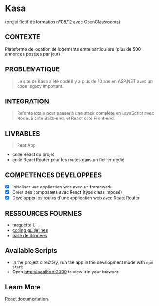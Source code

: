 # Kasa

(projet fictif de formation n°08/12 avec OpenClassrooms)

## CONTEXTE

Plateforme de location de logements entre particuliers (plus de 500 annonces postées par jour)

## PROBLEMATIQUE

> Le site de Kasa a été codé il y a plus de 10 ans en ASP.NET avec un code legacy important.

## INTEGRATION

> Refonte totale pour passer à une stack complète en JavaScript avec NodeJS côté Back-end, et React côté Front-end.

## LIVRABLES

> Reat App

- code React du projet
- code React Router pour les routes dans un fichier dédié

## COMPETENCES DEVELOPPEES

- [x] Initialiser une application web avec un framework
- [x] Créer des composants avec React (type class imposé)
- [x] Développer les routes d'une application web avec React Router

## RESSOURCES FOURNIES

- [maquette UI](https://www.figma.com/file/bAnXDNqRKCRRP8mY2gcb5p/UI-Design-Kasa-FR?node-id=4%3A1)
- [coding guidelines](https://s3-eu-west-1.amazonaws.com/course.oc-static.com/projects/Front-End+V2/P9+React+1/Coding+guidelines+Kasa.pdf)
- [base de données](https://s3-eu-west-1.amazonaws.com/course.oc-static.com/projects/Front-End+V2/P9+React+1/logements.json)


## Available Scripts

- In the project directory, run the app in the development mode with `npm start`
- Open [http://localhost:3000](http://localhost:3000) to view it in your browser.

## Learn More

[React documentation](https://reactjs.org/).

